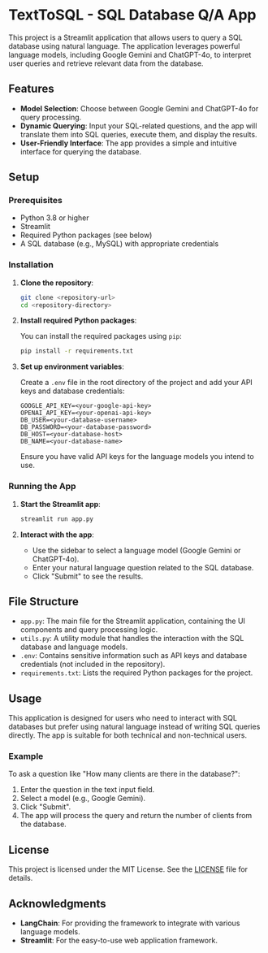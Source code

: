# TextToSQL - SQL Database Q/A App

This project is a Streamlit application that allows users to query a SQL database using natural language. The application leverages powerful language models, including Google Gemini and ChatGPT-4o, to interpret user queries and retrieve relevant data from the database.

## Features

- **Model Selection**: Choose between Google Gemini and ChatGPT-4o for query processing.
- **Dynamic Querying**: Input your SQL-related questions, and the app will translate them into SQL queries, execute them, and display the results.
- **User-Friendly Interface**: The app provides a simple and intuitive interface for querying the database.

## Setup

### Prerequisites

- Python 3.8 or higher
- Streamlit
- Required Python packages (see below)
- A SQL database (e.g., MySQL) with appropriate credentials

### Installation

1. **Clone the repository**:

   ```bash
   git clone <repository-url>
   cd <repository-directory>
   ```

2. **Install required Python packages**:

   You can install the required packages using `pip`:

   ```bash
   pip install -r requirements.txt
   ```

3. **Set up environment variables**:

   Create a `.env` file in the root directory of the project and add your API keys and database credentials:

   ```
   GOOGLE_API_KEY=<your-google-api-key>
   OPENAI_API_KEY=<your-openai-api-key>
   DB_USER=<your-database-username>
   DB_PASSWORD=<your-database-password>
   DB_HOST=<your-database-host>
   DB_NAME=<your-database-name>
   ```

   Ensure you have valid API keys for the language models you intend to use.

### Running the App

1. **Start the Streamlit app**:

   ```bash
   streamlit run app.py
   ```

2. **Interact with the app**:

   - Use the sidebar to select a language model (Google Gemini or ChatGPT-4o).
   - Enter your natural language question related to the SQL database.
   - Click "Submit" to see the results.

## File Structure

- `app.py`: The main file for the Streamlit application, containing the UI components and query processing logic.
- `utils.py`: A utility module that handles the interaction with the SQL database and language models.
- `.env`: Contains sensitive information such as API keys and database credentials (not included in the repository).
- `requirements.txt`: Lists the required Python packages for the project.

## Usage

This application is designed for users who need to interact with SQL databases but prefer using natural language instead of writing SQL queries directly. The app is suitable for both technical and non-technical users.

### Example

To ask a question like "How many clients are there in the database?":

1. Enter the question in the text input field.
2. Select a model (e.g., Google Gemini).
3. Click "Submit".
4. The app will process the query and return the number of clients from the database.

## License

This project is licensed under the MIT License. See the [LICENSE](LICENSE) file for details.

## Acknowledgments

- **LangChain**: For providing the framework to integrate with various language models.
- **Streamlit**: For the easy-to-use web application framework.
